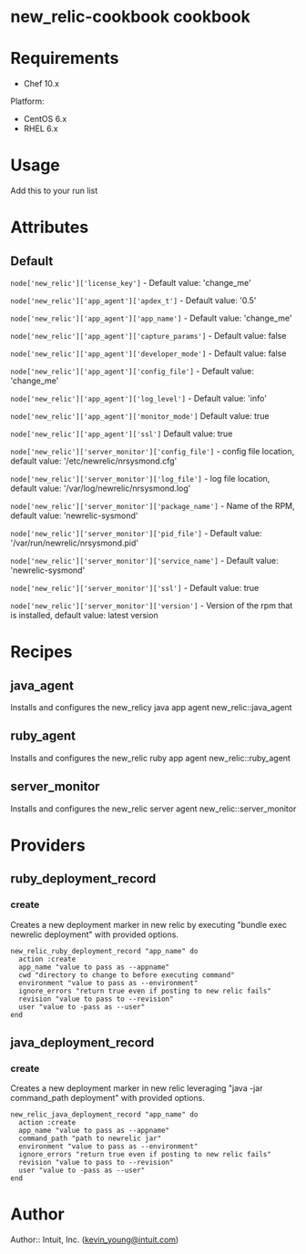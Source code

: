 # new_relic-cookbook cookbook

# Requirements
* Chef 10.x

Platform:
* CentOS 6.x
* RHEL 6.x

# Usage
Add this to your run list

# Attributes
## Default
`node['new_relic']['license_key']` - Default value: 'change_me'

`node['new_relic']['app_agent']['apdex_t']` - Default value: '0.5'

`node['new_relic']['app_agent']['app_name']` - Default value: 'change_me'

`node['new_relic']['app_agent']['capture_params']` - Default value: false

`node['new_relic']['app_agent']['developer_mode']` - Default value: false

`node['new_relic']['app_agent']['config_file']` - Default value: 'change_me'

`node['new_relic']['app_agent']['log_level']` - Default value: 'info'

`node['new_relic']['app_agent']['monitor_mode']`   Default value: true

`node['new_relic']['app_agent']['ssl']` Default value: true

`node['new_relic']['server_monitor']['config_file']` - config file location, default value: '/etc/newrelic/nrsysmond.cfg'

`node['new_relic']['server_monitor']['log_file']` - log file location, default value: '/var/log/newrelic/nrsysmond.log'

`node['new_relic']['server_monitor']['package_name']` - Name of the RPM, default value: 'newrelic-sysmond'

`node['new_relic']['server_monitor']['pid_file']` - Default value: '/var/run/newrelic/nrsysmond.pid'

`node['new_relic']['server_monitor']['service_name']` - Default value: 'newrelic-sysmond'

`node['new_relic']['server_monitor']['ssl']` - Default value: true

`node['new_relic']['server_monitor']['version']` - Version of the rpm that is installed, default value: latest version

# Recipes
## java_agent
Installs and configures the new_relicy java app agent
new_relic::java_agent

## ruby_agent
Installs and configures the new_relic ruby app agent
new_relic::ruby_agent

## server_monitor
Installs and configures the new_relic server agent
new_relic::server_monitor

# Providers
## ruby_deployment_record
### create
Creates a new deployment marker in new relic by executing "bundle exec newrelic deployment" with provided options.

    new_relic_ruby_deployment_record "app_name" do
      action :create
      app_name "value to pass as --appname"
      cwd "directory to change to before executing command"
      environment "value to pass as --environment"
      ignore_errors "return true even if posting to new relic fails"
      revision "value to pass to --revision"
      user "value to -pass as --user"
    end

## java_deployment_record
### create
Creates a new deployment marker in new relic leveraging "java -jar command_path deployment" with provided options.

    new_relic_java_deployment_record "app_name" do
      action :create
      app_name "value to pass as --appname"
      command_path "path to newrelic jar"
      environment "value to pass as --environment"
      ignore_errors "return true even if posting to new relic fails"
      revision "value to pass to --revision"
      user "value to -pass as --user"
    end

# Author

Author:: Intuit, Inc. (<kevin_young@intuit.com>)
